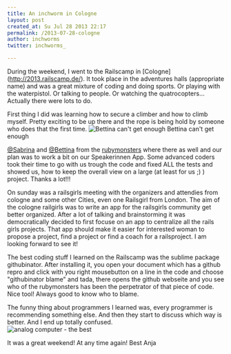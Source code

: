 ```yaml
---
title: An inchworm in Cologne
layout: post
created_at: Su Jul 28 2013 22:17
permalink: /2013-07-28-cologne
author: inchworms
twitter: inchworms_

---
```


During the weekend, I went to the Railscamp in [Cologne] (http://2013.railscamp.de/). It took place in the adventures halls (appropriate name) and was a great mixture of coding and doing sports. Or playing with the waterpistol. Or talking to people. Or watching the quatrocopters... Actually there were lots to do.

First thing I did was learning how to secure a climber and how to climb myself. Pretty exciting to be up there and the rope is being hold by someone who does that the first time.
![Bettina can't get enough](/inchworms/images/climb_with_me.jpg)
Bettina can't get enough

[@Sabrina](https://twitter.com/sabrna) and [@Bettina](https://twitter.com/ThatBettina) from the [rubymonsters](https://github.com/rubymonsters) where there as well and our plan was to work a bit on our Speakerinnen App. Some advanced coders took their time to go with us trough the code and fixed ALL the tests and showed us, how to keep the overall view on a large (at least for us ;) ) project. Thanks a lot!!!

On sunday was a railsgirls meeting with the organizers and attendies from cologne and some other Cities, even one Railsgirl from London. The aim of the cologne railgirls was to write an app for the railsgirls community get better organized. After a lot of talking and brainstorming it was democratically decided to first focuse on an app to centralize all the rails girls projects. That app should make it easier for interested woman to propose a project, find a project or find a coach for a railsproject. I am looking forward to see it!

The best coding stuff I learned on the Railscamp was the sublime package githubinator. After installing it, you open your document which has a github repro and click with you right mousebutton on a line in the code and choose "githubinator blame" and tada, there opens the github webseite and you see who of the rubymonsters has been the perpetrator of that piece of code. Nice tool! Always good to know who to blame. 

The funny thing about programmers I learned was, every programmer is recommending something else. And then they start to discuss which way is better. And I end up totally confused.  
![analog computer - the best](/inchworms/images/car_race.gif)

It was a great weekend! At any time again! Best Anja


